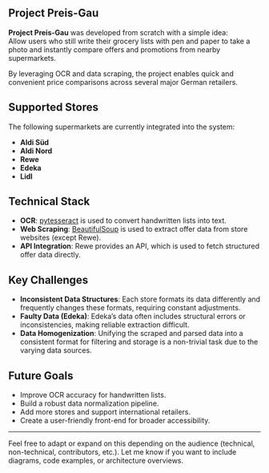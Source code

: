 ## Project Preis-Gau

**Project Preis-Gau** was developed from scratch with a simple idea:  
Allow users who still write their grocery lists with pen and paper to take a photo and instantly compare offers and promotions from nearby supermarkets.

By leveraging OCR and data scraping, the project enables quick and convenient price comparisons across several major German retailers.

## Supported Stores

The following supermarkets are currently integrated into the system:

- **Aldi Süd**
- **Aldi Nord**
- **Rewe**
- **Edeka**
- **Lidl**

## Technical Stack

- **OCR**: [pytesseract](https://github.com/madmaze/pytesseract) is used to convert handwritten lists into text.
- **Web Scraping**: [BeautifulSoup](https://www.crummy.com/software/BeautifulSoup/) is used to extract offer data from store websites (except Rewe).
- **API Integration**: Rewe provides an API, which is used to fetch structured offer data directly.

## Key Challenges

- **Inconsistent Data Structures**: Each store formats its data differently and frequently changes these formats, requiring constant adjustments.
- **Faulty Data (Edeka)**: Edeka’s data often includes structural errors or inconsistencies, making reliable extraction difficult.
- **Data Homogenization**: Unifying the scraped and parsed data into a consistent format for filtering and storage is a non-trivial task due to the varying data sources.

## Future Goals

- Improve OCR accuracy for handwritten lists.
- Build a robust data normalization pipeline.
- Add more stores and support international retailers.
- Create a user-friendly front-end for broader accessibility.

---

Feel free to adapt or expand on this depending on the audience (technical, non-technical, contributors, etc.). Let me know if you want to include diagrams, code examples, or architecture overviews.
